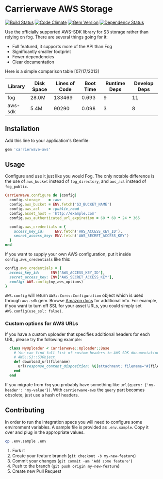 # Carrierwave AWS Storage

[![Build Status](https://travis-ci.org/sorentwo/carrierwave-aws.png?branch=master)](https://travis-ci.org/sorentwo/carrierwave-aws)
[![Code Climate](https://codeclimate.com/github/sorentwo/carrierwave-aws.png)](https://codeclimate.com/github/sorentwo/carrierwave-aws)
[![Gem Version](https://badge.fury.io/rb/carrierwave-aws.png)](http://badge.fury.io/rb/carrierwave-aws)
[![Dependency Status](https://gemnasium.com/sorentwo/carrierwave-aws.png)](https://gemnasium.com/sorentwo/carrierwave-aws)

Use the officially supported AWS-SDK library for S3 storage rather than relying
on fog. There are several things going for it:

* Full featured, it supports more of the API than Fog
* Significantly smaller footprint
* Fewer dependencies
* Clear documentation

Here is a simple comparison table [07/17/2013]

| Library | Disk Space | Lines of Code | Boot Time | Runtime Deps | Develop Deps |
| ------- | ---------- | ------------- | --------- | ------------ | ------------ |
| fog     | 28.0M      | 133469        | 0.693     | 9            | 11           |
| aws-sdk | 5.4M       |  90290        | 0.098     | 3            | 8            |

## Installation

Add this line to your application's Gemfile:

```ruby
gem 'carrierwave-aws'
```

## Usage

Configure and use it just like you would Fog. The only notable difference is
the use of `aws_bucket` instead of `fog_directory`, and `aws_acl` instead of
`fog_public`.

```ruby
CarrierWave.configure do |config|
  config.storage    = :aws
  config.aws_bucket = ENV.fetch('S3_BUCKET_NAME')
  config.aws_acl    = :public_read
  config.asset_host = 'http://example.com'
  config.aws_authenticated_url_expiration = 60 * 60 * 24 * 365

  config.aws_credentials = {
    access_key_id:     ENV.fetch('AWS_ACCESS_KEY_ID'),
    secret_access_key: ENV.fetch('AWS_SECRET_ACCESS_KEY')
  }
end
```

If you want to supply your own AWS configuration, put it inside
`config.aws_credentials` like this:

```ruby
config.aws_credentials = {
  access_key_id:     ENV['AWS_ACCESS_KEY_ID'],
  secret_access_key: ENV['AWS_SECRET_ACCESS_KEY'],
  config: AWS.config(my_aws_options)
}
```

`AWS.config` will return `AWS::Core::Configuration` object which is used
through `aws-sdk` gem. Browse [Amazon docs](http://docs.aws.amazon.com/AWSRubySDK/latest/AWS/Core/Configuration.html)
for additional info. For example, if you want to turn off SSL for your asset
URLs, you could simply set `AWS.config(use_ssl: false)`.

### Custom options for AWS URLs

If you have a custom uploader that specifies additional headers for each URL, please try the following example:

```ruby
  class MyUploader < Carrierwave::Uploader::Base
    # You can find full list of custom headers in AWS SDK documentation on
    # AWS::S3::S3Object
    def download_url(filename)
      url(response_content_disposition: %Q{attachment; filename="#{filename}"})
    end
  end
```

If you migrate from `fog` you probably have something like `url(query: {'my-header': 'my-value'})`.
With `carrierwave-aws` the `query` part becomes obsolete, just use a hash of headers.

## Contributing

In order to run the integration specs you will need to configure some
environment variables. A sample file is provided as `.env.sample`. Copy it over
and plug in the appropriate values.

```bash
cp .env.sample .env
```

1. Fork it
2. Create your feature branch (`git checkout -b my-new-feature`)
3. Commit your changes (`git commit -am 'Add some feature'`)
4. Push to the branch (`git push origin my-new-feature`)
5. Create new Pull Request
